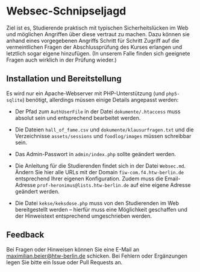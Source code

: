 # Websec-Schnipseljagd

Ziel ist es, Studierende praktisch mit typischen Sicherheitslücken im Web und möglichen Angriffen über diese vertraut zu machen. Dazu können sie anhand eines vorgegebenen Angriffs Schritt für Schritt Zugriff auf die vermeintlichen Fragen der Abschlussprüfung des Kurses erlangen und letztlich sogar eigene hinzufügen. (In unserem Falle finden sich geeignete Fragen auch wirklich in der Prüfung wieder.)


## Installation und Bereitstellung

Es wird nur ein Apache-Webserver mit PHP-Unterstützung (und `php5-sqlite`) benötigt, allerdings müssen einige Details angepasst werden:

- Der Pfad zum `AuthUserFile` in der Datei `dokumente/.htaccess` muss absolut sein und entsprechend bearbeitet werden.

- Die Dateien `hall_of_fame.csv` und `dokumente/klausurfragen.txt` und die Verzeichnisse `assets/sessions` und `foodlog/images` müssen schreibbar sein.

- Das Admin-Passwort in `admin/index.php` sollte geändert werden.

- Die Anleitung für die Studierenden findet sich in der Datei `Websec.md`. Ändern Sie hier alle URLs mit der Domain `fiw-com.f4.htw-berlin.de` entsprechend Ihrer eigenen Konfiguration. Zudem muss die Email-Adresse `prof-heronimus@lists.htw-berlin.de` auf eine eigene Adresse geändert werden.

- Die Datei `kekse/keksdose.php` muss von den Studierenden im Web bereitgestellt werden – hierfür muss eine Möglichkeit geschaffen und der Hinweistext entsprechend umgeschrieben werden.


## Feedback

Bei Fragen oder Hinweisen können Sie eine E-Mail an maximilian.beier@htw-berlin.de schicken. Bei Fehlern oder Ergänzungen legen Sie bitte ein Issue oder Pull Requests an.
